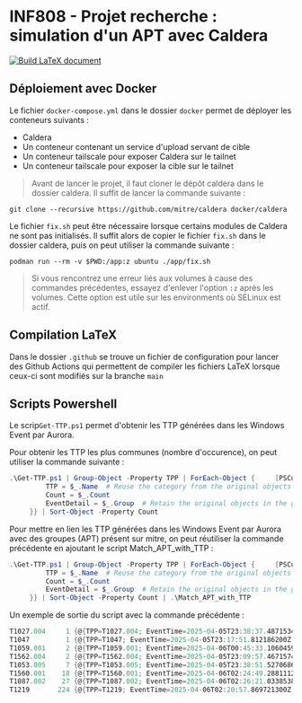 # INF808 - Projet recherche : simulation d'un APT avec Caldera

[![Build LaTeX document](https://github.com/egourves/inf808-pr/actions/workflows/latex.yml/badge.svg)](https://github.com/egourves/inf808-pr/actions/workflows/latex.yml)

## Déploiement avec Docker

Le fichier `docker-compose.yml` dans le dossier `docker` permet de déployer les conteneurs suivants :
- Caldera
- Un conteneur contenant un service d'upload servant de cible
- Un conteneur tailscale pour exposer Caldera sur le tailnet
- Un conteneur tailscale pour exposer la cible sur le tailnet

> Avant de lancer le projet, il faut cloner le dépôt caldera dans le dossier caldera.
> Il suffit de lancer la commande suivante :

```shell
git clone --recursive https://github.com/mitre/caldera docker/caldera
```

Le fichier `fix.sh` peut être nécessaire lorsque certains modules de Caldera ne sont pas initialisés. Il suffit alors de copier le fichier `fix.sh` dans le dossier caldera, puis on peut utiliser la commande suivante :

```shell
podman run --rm -v $PWD:/app:z ubuntu ./app/fix.sh
```

> Si vous rencontrez une erreur liés aux volumes à cause des commandes précédentes, essayez d'enlever l'option `:z` après les volumes.
> Cette option est utile sur les environments où SELinux est actif.

## Compilation LaTeX

Dans le dossier `.github` se trouve un fichier de configuration pour lancer des Github Actions qui permettent de compiler les fichiers LaTeX lorsque ceux-ci sont modifiés sur la branche `main`

## Scripts Powershell

Le scrip`Get-TTP.ps1` permet d'obtenir les TTP générées dans les Windows Event par Aurora.

Pour obtenir les TTP les plus communes (nombre d'occurence), on peut utiliser la commande suivante :
```powershell
.\Get-TTP.ps1 | Group-Object -Property TPP | ForEach-Object {     [PSCustomObject]@{
         TTP = $_.Name  # Reuse the category from the original objects
         Count = $_.Count
         EventDetail = $_.Group  # Retain the original objects in the group
     }} | Sort-Object -Property Count
```

Pour mettre en lien les TTP générées dans les Windows Event par Aurora avec des groupes (APT) présent sur mitre, on peut réutiliser la commande précédente en ajoutant le script Match_APT_with_TTP :
```powershell
.\Get-TTP.ps1 | Group-Object -Property TPP | ForEach-Object {     [PSCustomObject]@{
         TTP = $_.Name  # Reuse the category from the original objects
         Count = $_.Count
         EventDetail = $_.Group  # Retain the original objects in the group
     }} | Sort-Object -Property Count | .\Match_APT_with_TTP
```

Un exemple de sortie du script avec la commande précédente :
```powershell
T1027.004     1 {@{TPP=T1027.004; EventTime=2025-04-05T23:38:37.487153400Z; Level=2; ParentCommandLine= powershell; CommandLine=\Users\A…
T1047         1 {@{TPP=T1047; EventTime=2025-04-05T23:17:51.812186200Z; Level=2; ParentCommandLine="127.0.0.1" product where "name like …"
T1059.001     2 {@{TPP=T1059.001; EventTime=2025-04-06T00:45:33.106045900Z; Level=2; ParentCommandLine=FromBase64String('CiR1dWlkPSI1ZDk…'
T1562.004     2 {@{TPP=T1562.004; EventTime=2025-04-05T23:09:57.467157400Z; Level=2; ParentCommandLine=; CommandLine=; EventID=99}, @{TP…
T1053.005     7 {@{TPP=T1053.005; EventTime=2025-04-05T23:38:51.527068600Z; Level=2; ParentCommandLine=; CommandLine=; EventID=99}, @{TP…
T1560.001    18 {@{TPP=T1560.001; EventTime=2025-04-06T02:24:49.288111200Z; Level=3; ParentCommandLine=//ts-caldera.tailce1ce1.ts.net -g…
T1087.002    27 {@{TPP=T1087.002; EventTime=2025-04-06T02:26:21.033853800Z; Level=3; ParentCommandLine= powershell.exe -ExecutionPolicy …
T1219       224 {@{TPP=T1219; EventTime=2025-04-06T02:20:57.869721300Z; Level=2; ParentCommandLine=\Users\Administrator\Desktop\AnyDesk.…
```
